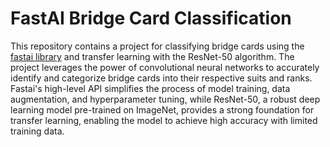 # FastAI Bridge Card Classification
This repository contains a project for classifying bridge cards using the [fastai library](https://www.fast.ai/) and transfer learning with the ResNet-50 algorithm. The project leverages the power of convolutional neural networks to accurately identify and categorize bridge cards into their respective suits and ranks. Fastai's high-level API simplifies the process of model training, data augmentation, and hyperparameter tuning, while ResNet-50, a robust deep learning model pre-trained on ImageNet, provides a strong foundation for transfer learning, enabling the model to achieve high accuracy with limited training data.

